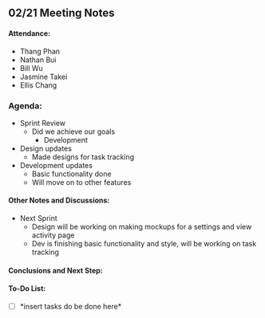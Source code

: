 ## 02/21 Meeting Notes

#### Attendance:
- Thang Phan  
- Nathan Bui
- Bill Wu
- Jasmine Takei
- Ellis Chang


### Agenda:
- Sprint Review
  - Did we achieve our goals
    - Development 
- Design updates
  - Made designs for task tracking
- Development updates
  - Basic functionality done
  - Will move on to other features

#### Other Notes and Discussions:
- Next Sprint 
  - Design will be working on making mockups for a settings and view activity page
  - Dev is finishing basic functionality and style, will be working on task tracking 

#### Conclusions and Next Step:


#### To-Do List:
- [ ] \*insert tasks do be done here\*
